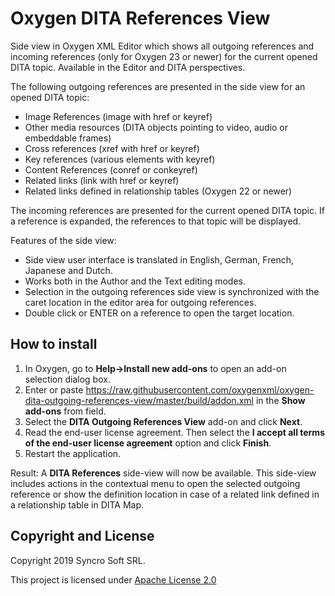 # Oxygen DITA References View
Side view in Oxygen XML Editor which shows all outgoing references and incoming references (only for Oxygen 23 or newer) for the current opened DITA topic. Available in the Editor and DITA perspectives.

The following outgoing references are presented in the side view for an opened DITA topic:

* Image References (image with href or keyref)
* Other media resources (DITA objects pointing to video, audio or embeddable frames)
* Cross references (xref with href or keyref)
* Key references (various elements with keyref)
* Content References (conref or conkeyref)
* Related links (link with href or keyref)
* Related links defined in relationship tables (Oxygen 22 or newer)

The incoming references are presented for the current opened DITA topic. If a reference is expanded, the references to that topic will be displayed.

Features of the side view:

* Side view user interface is translated in English, German, French, Japanese and Dutch.
* Works both in the Author and the Text editing modes.
* Selection in the outgoing references side view is synchronized with the caret location in the editor area for outgoing references.
* Double click or ENTER on a reference to open the target location.


How to install
--------------
1. In Oxygen, go to **Help->Install new add-ons** to open an add-on selection dialog box.
1. Enter or paste https://raw.githubusercontent.com/oxygenxml/oxygen-dita-outgoing-references-view/master/build/addon.xml in the **Show add-ons** from field.
1. Select the **DITA Outgoing References View** add-on and click **Next**.
1. Read the end-user license agreement. Then select the **I accept all terms of the end-user license agreement** option and click **Finish**.
1. Restart the application.

Result: A **DITA References** side-view will now be available. This side-view includes actions in the contextual menu to open the selected outgoing reference or show the definition location in case of a related link defined in a relationship table in DITA Map.

Copyright and License
---------------------
Copyright 2019 Syncro Soft SRL.

This project is licensed under [Apache License 2.0](https://github.com/oxygenxml/oxygen-dita-outgoing-references-view/blob/master/LICENSE)
